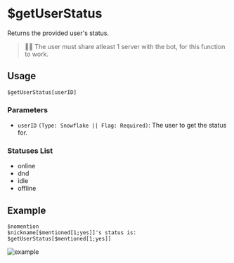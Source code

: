 # $getUserStatus
Returns the provided user's status.
> 🧙‍♂️ The user must share atleast 1 server with the bot, for this function to work.

## Usage
```
$getUserStatus[userID]
```

### Parameters
- `userID` `(Type: Snowflake || Flag: Required)`: The user to get the status for.

### Statuses List
- online
- dnd
- idle
- offline

## Example
```
$nomention
$nickname[$mentioned[1;yes]]'s status is: $getUserStatus[$mentioned[1;yes]]
```

![example](https://user-images.githubusercontent.com/69215413/124503888-68517800-dd94-11eb-93e5-c0eea7d8b055.png)
